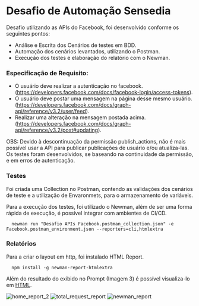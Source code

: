 # Desafio de Automação Sensedia

  Desafio utilizando as APIs do Facebook, foi desenvolvido conforme os seguintes pontos:
  
   - Análise e Escrita dos Cenários de testes em BDD. 
   - Automação dos cenários levantados, utilizando o Postman.
   - Execução dos testes e elaboração do relatório com o Newman.

### **Especificação de Requisito:**
   - O usuário deve realizar a autenticação no facebook.
                  (https://developers.facebook.com/docs/facebook-login/access-tokens).
   - O usuário deve postar uma mensagem na página desse mesmo usuário.
                  (https://developers.facebook.com/docs/graph-api/reference/v3.2/user/feed).
   - Realizar uma alteração na mensagem postada acima.
                  (https://developers.facebook.com/docs/graph-api/reference/v3.2/post#updating).

OBS: Devido à descontinuação da permissão publish_actions, não é mais possível usar a API para publicar publicações de usuário e/ou atualiza-las. Os testes foram desenvolvidos, se baseando na continuidade da permissão, e em erros de autenticação.

### **Testes**
  Foi criada uma Collection no Postman, contendo as validações dos cenários de teste e a utilização de Envaronmets, para o armazenamento de variáveis.
  
  Para a execução dos testes, foi utilizado o Newman, além de ser uma forma rápida de execução, é possível integrar com ambientes de CI/CD. 
  
      newman run "Desafio APIs Facebook.postman_collection.json" -e Facebook.postman_environment.json --reporters=cli,htmlextra

### **Relatórios**
Para a criar o layout em http, foi instalado HTML Report.

      npm install -g newman-report-htmlextra
      
Além do resultado do exibido no Prompt (Imagem 3) é possível visualiza-lo em [HTML](https://github.com/jaquelineantuness/DesafioAutomacao/tree/master/DesafioSensedia/newman).

   ![home_report_2](https://user-images.githubusercontent.com/25389211/58244022-2a19ab80-7d28-11e9-86dd-5ae88f531c07.png)
![total_request_report](https://user-images.githubusercontent.com/25389211/58244235-98f70480-7d28-11e9-83f3-dcbe4fecf68c.png)
![newman_report](https://user-images.githubusercontent.com/25389211/58244241-9b595e80-7d28-11e9-9b77-1e73a7e87b90.png)

    

